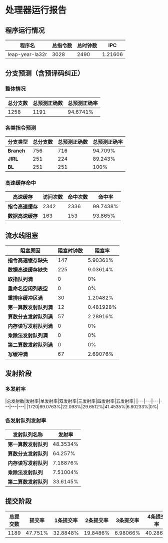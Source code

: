 # 处理器运行报告
## 程序运行情况
|程序名|总指令数|总时钟数|IPC|
|---|---|---|---|
|leap-year-la32r|3028|2490|1.21606|

## 分支预测（含预译码纠正）
### 整体情况
|总分支数|总预测正确数|总预测正确率|
|---|---|---|
|1258|1191|94.6741%|

### 各类指令预测
|分支类型|总分支数|总预测正确数|总预测正确率|
|---|---|---|---|
|**Branch**| 756 | 716 | 94.709%|
|**JIRL**| 251 | 224 | 89.243%|
|**BL**| 251 | 251 | 100%|

### 高速缓存命中
|高速缓存|访问次数|命中次数|命中率|
|---|---|---|---|
|**指令高速缓存**| 2342 | 2336 | 99.7438%|
|**数据高速缓存**| 163 | 153 | 93.865%|
## 流水线阻塞
|阻塞原因|阻塞时钟数|阻塞率|
|---|---|---|
|**指令高速缓存缺失**| 147 | 5.90361%|
|**数据高速缓存缺失**| 225 | 9.03614%|
|**取指队列满**| 0 | 0%|
|**重命名空闲列表空**|0 | 0%|
|**重排序缓冲区满**|30 | 1.20482%|
|**第一算数发射队列满**|12 | 0.481928%|
|**算数分支发射队列满**|57 | 2.28916%|
|**内存读写发射队列满**|0 | 0%|
|**乘除法发射队列满**|0 | 0%|
|**第二算数发射队列满**|0 | 0%|
|**写缓冲满**|67 | 2.69076%|

## 发射阶段
### 多发射率
|总发射数|发射率|单发射率|双发射率|三发射率|四发射率|五发射率|
|---|---|---|---|---|---|
|1720|69.0763%|22.093%|29.6512%|41.4535%|6.80233%|0%|

### 各发射队列发射率
|发射队列名称|发射率|
|---|---|
|**第一算数发射队列**|48.3534%|
|**算数分支发射队列**|64.257%|
|**内存读写发射队列**|7.18876%|
|**乘除法发射队列**|7.51004%|
|**第二算数发射队列**|33.6145%|

## 提交阶段
|总提交数|提交率|1条提交率|2条提交率|3条提交率|4条提交率|
|---|---|---|---|---|---|
|1189|47.751%|32.8848%|19.8486%|6.98066%|40.286%|
